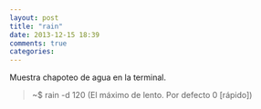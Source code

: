 ```yaml
---
layout: post
title: "rain"
date: 2013-12-15 18:39
comments: true
categories: 
---
```

Muestra chapoteo de agua en la terminal.

>~$ rain -d 120 (El máximo de lento. Por defecto 0 [rápido])

